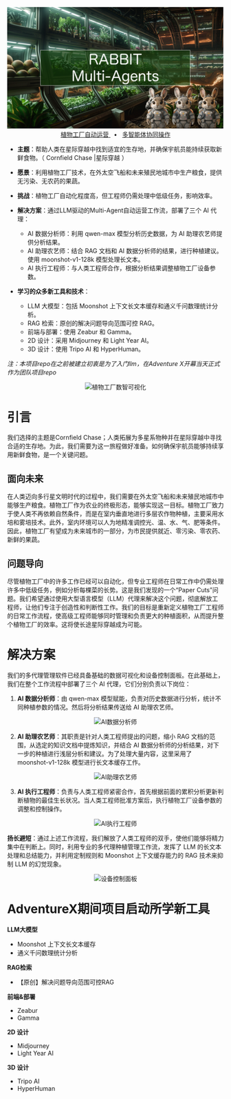 <div align="center">
<div align="center">
 <img alt="ASTRA" height="auto" src="./images/cover2.png">
</div>

<a href="">
<span>植物工厂自动运营</span>
</a>
<span>&nbsp;&nbsp;•&nbsp;&nbsp;</span>
<a href="">
<span>多智能体协同操作</span>
</a>



</div>

* **主题**：帮助人类在星际穿越中找到适宜的生存地，并确保宇航员能持续获取新鲜食物。（ Cornfield Chase |星际穿越 ）
* **愿景**：利用植物工厂技术，在外太空飞船和未来殖民地城市中生产粮食，提供无污染、无农药的果蔬。
* **挑战**：植物工厂自动化程度高，但工程师仍需处理中低级任务，影响效率。

* **解决方案**：通过LLM驱动的Multi-Agent自动运营工作流，部署了三个 AI 代理：

    * AI 数据分析师：利用 qwen-max 模型分析历史数据，为 AI 助理农艺师提供分析结果。
    * AI 助理农艺师：结合 RAG 文档和 AI 数据分析师的结果，进行种植建议。使用 moonshot-v1-128k 模型处理长文本。
    * AI 执行工程师：与人类工程师合作，根据分析结果调整植物工厂设备参数。

* **学习的众多新工具和技术**：
    * LLM 大模型：包括 Moonshot 上下文长文本缓存和通义千问数理统计分析。
    * RAG 检索：原创的解决问题导向范围可控 RAG。
    * 前端与部署：使用 Zeabur 和 Gamma。
    * 2D 设计：采用 Midjourney 和 Light Year AI。
    * 3D 设计：使用 Tripo AI 和 HyperHuman。

*注：本项目repo在之前被建立初衷是为了入门llm，在Adventure X开幕当天正式作为团队项目repo*

<div align="center">
<img  alt="植物工厂数智可视化" src="./images/gif_data.gif">
</div>

# 引言

我们选择的主题是Cornfield Chase；人类拓展为多星系物种并在星际穿越中寻找合适的生存地。为此，我们需要为这一旅程做好准备。如何确保宇航员能够持续享用新鲜食物，是一个关键问题。

## 面向未来

在人类迈向多行星文明时代的过程中，我们需要在外太空飞船和未来殖民地城市中能够生产粮食。植物工厂作为农业的终极形态，能够实现这一目标。植物工厂致力于使人类不再依赖自然条件，而是在室内垂直地进行多层农作物种植，主要采用水培和雾培技术。此外，室内环境可以人为地精准调控光、温、水、气、肥等条件。因此，植物工厂有望成为未来城市的一部分，为市民提供就近、零污染、零农药、新鲜的果蔬。

## 问题导向

尽管植物工厂中的许多工作已经可以自动化，但专业工程师在日常工作中仍需处理许多中低级任务，例如分析每棵菜的长势。这是我们发现的一个“Paper Cuts”问题。我们希望通过使用大型语言模型（LLM）代理来解决这个问题，彻底解放工程师，让他们专注于创造性和判断性工作。我们的目标是重新定义植物工厂工程师的日常工作流程，使高级工程师能够同时管理和负责更大的种植面积，从而提升整个植物工厂的效率。这将使长途星际穿越成为可能。

# 解决方案

我们的多代理管理软件已经具备基础的数据可视化和设备控制面板。在此基础上，我们在整个工作流程中部署了三个 AI 代理，它们分别负责以下岗位：

1. **AI 数据分析师**：由 qwen-max 模型赋能，负责对历史数据进行分析，统计不同种植参数的情况。然后将分析结果传送给 AI 助理农艺师。

<div align="center">
<img  alt="AI数据分析师" src="./images/gif_ai_analyst.gif">
</div>

2. **AI 助理农艺师**：其职责是针对人类工程师提出的问题，缩小 RAG 文档的范围，从选定的知识文档中提炼知识，并结合 AI 数据分析师的分析结果，对下一步的种植进行浅层分析和建议。为了处理大量内容，这里采用了 moonshot-v1-128k 模型进行长文本缓存工作。
<div align="center">
<img  alt="AI助理农艺师" src="./images/gif_ai_expert.gif">
</div>

3. **AI 执行工程师**：负责与人类工程师紧密合作，首先根据前面的累积分析更新判断植物的最佳生长状况。当人类工程师批准方案后，执行植物工厂设备参数的调整和控制操作。

<div align="center">
<img  alt="AI执行工程师" src="./images/gif_ai_engineer.gif">
</div>


**扬长避短**：通过上述工作流程，我们解放了人类工程师的双手，使他们能够将精力集中在判断上。同时，利用专业的多代理种植管理工作流，发挥了 LLM 的长文本处理和总结能力，并利用定制规则和 Moonshot 上下文缓存能力的 RAG 技术来抑制 LLM 的幻觉现象。

<div align="center">
<img  alt="设备控制面板" src="./images/gif_device_control.gif">
</div>

# AdventureX期间项目启动所学新工具

**LLM大模型**

* Moonshot 上下文长文本缓存
* 通义千问数理统计分析

**RAG检索**

* 【原创】解决问题导向范围可控RAG

**前端&部署**

* Zeabur
* Gamma

**2D 设计**
- Midjourney
- Light Year AI
 
**3D 设计**
- Tripo AI
- HyperHuman
